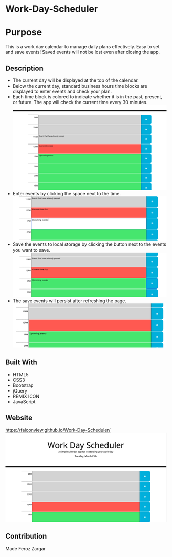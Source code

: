 # Work-Day-Scheduler

# Purpose
This is a work day calendar to manage daily plans effectively. Easy to set and save events! Saved events will not be lost even after closing the app.

## Description
* The current day will be displayed at the top of the calendar.
* Below the current day, standard business hours time blocks are displayed to enter events and check your plan.
* Each time block is colored to indicate whether it is in the past, present, or future. The app will check the current time every 30 minutes.<br/>
    ![alt text](./Assets/Images/screencap_02_color-indication.png)
* Enter events by clicking the space next to the time.<br/>
    ![alt text](./Assets/Images/screencap_03_entering-events.png)
* Save the events to local storage by clicking the button next to the events you want to save.<br/>
    ![alt text](./Assets/Images/screencap_04_saving-events1.png)
* The save events will persist after refreshing the page.<br/>
    ![alt text](./Assets/Images/screencap_04_saving-events2.png)

## Built With
* HTML5
* CSS3
* Bootstrap
* jQuery
* REMIX ICON
* JavaScript

## Website
https://falconview.github.io/Work-Day-Scheduler/
![alt text](./Assets/Images/screenscap_01_main.png)

## Contribution
Made Feroz Zargar
